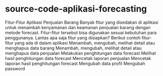 # source-code-aplikasi-forecasting
 Fitur-Fitur Aplikasi Penjualan Barang  Banyak fitur yang disedakan di aplikasi untuk menambah kenyamanan dan keamanan penjualan barang dengan metode forecast. Fitur-fitur tersebut bisa digunakan sesuai kebutuhan para penggunanya. Lantas apa saja fitur yang disiapkan? Berikut contoh fitur-fitur yang ada di dalam aplikasi      Menambah, mengubah, melihat detail atau menghapus data barang     Menambah, mengubah, melihat detail atau menghapus data penjualan     Melakukan penghitungan data forecast     Melihat hasil penghitungan data forecast     Mencetak laporan penjualan     Mencetak laporan hasil penghitungan forecast     Mengubah data profil     Mengubah password
